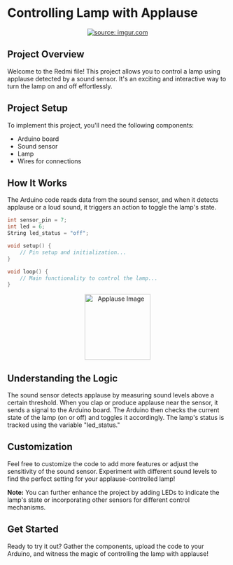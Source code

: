 # Controlling Lamp with Applause

<div align="center">
<a href="https://imgur.com/pTPH4T9"><img src="https://i.imgur.com/pTPH4T9.png" title="source: imgur.com" /></a>
</div>

## Project Overview

Welcome to the Redmi file! This project allows you to control a lamp using applause detected by a sound sensor. It's an exciting and interactive way to turn the lamp on and off effortlessly.

## Project Setup

To implement this project, you'll need the following components:
- Arduino board
- Sound sensor
- Lamp
- Wires for connections

## How It Works

The Arduino code reads data from the sound sensor, and when it detects applause or a loud sound, it triggers an action to toggle the lamp's state.

```cpp
int sensor_pin = 7;
int led = 6;
String led_status = "off";

void setup() {
    // Pin setup and initialization...
}

void loop() {
    // Main functionality to control the lamp...
}
```

<div align="center">
  <img src="applause_image.jpg" alt="Applause Image" width="150">
</div>

## Understanding the Logic

The sound sensor detects applause by measuring sound levels above a certain threshold. When you clap or produce applause near the sensor, it sends a signal to the Arduino board. The Arduino then checks the current state of the lamp (on or off) and toggles it accordingly. The lamp's status is tracked using the variable "led_status."

## Customization

Feel free to customize the code to add more features or adjust the sensitivity of the sound sensor. Experiment with different sound levels to find the perfect setting for your applause-controlled lamp!

**Note:** You can further enhance the project by adding LEDs to indicate the lamp's state or incorporating other sensors for different control mechanisms.

## Get Started

Ready to try it out? Gather the components, upload the code to your Arduino, and witness the magic of controlling the lamp with applause!

